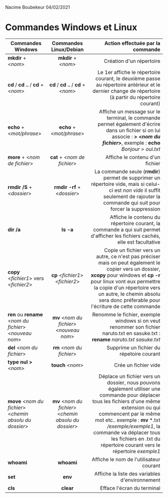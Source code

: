 Nacime Boubekeur
04/02/2021

# Commandes Windows et Linux #

|  Commandes Windows    |  Commandes Linux/Debian  |  Action effectuée par la commande  |
| -| :-: | -: |
|**mkdir** + <*nom*>|  **mkdir** + <*nom*>    | Création d'un répertoire|
| **cd** / **cd ..** / **cd** + <*nom*>|**cd** / **cd ..** / **cd** + <*nom*>|Le 1er affiche le répertoire courant, le deuxième passe au répertoire antérieur et le dernier change de répertoire (à partir du répertoire courant)                                    |
| **echo** + <*mot/phrase*>| **echo** + <*mot/phrase*>|Affiche un message sur le terminal, le commande permet également d'écrire dans un fichier si on lui associe : **> <*nom du fichier*>**, exemple : **echo** *Bonjour* *> oui.txt*|
|**more** + <*nom de fichier*>|**cat** + <*nom de fichier*>|Affiche le contenu d'un fichier|
|**rmdir /S** + <*dossier*>|**rmdir -rf** + <*dossier*>| La commande seule (**rmdir**) permet de supprimer un répertoire vide, mais si celui-ci est *non vide* il suffit seulement de rajouter la commande qui suit pour forcer la suppression
|**dir /a**|**ls -a**|Affiche le contenu du répertoire courant, la commande a qui suit permet d'afficher les fichiers cachés, elle est facultative
|**copy** <*fichier1*> vers <*fichier2*>|**cp** <*fichier1*> <*fichier2*>|Copie un fichier vers un autre, ce n'est pas préciser mais on peut également le copier vers un dossier, **xcopy** pour windows et **cp -r** pour linux vont eux permettre la copie d'un répertoire vers un autre, le chemin absolu sera donc préferable pour l'écriture de cette commande
|**ren** ou **rename** <*nom du fichier*> <*nouveau nom*>|**mv** <*nom du fichier*> <*nouveau nom*>|Renomme le fichier, exemple windows si on veut renommer son fichier naruto.txt en sasuke.txt : **rename** *naruto.txt* *sasuke.txt*
|**del** <*nom du fichier*>|**rm** <*nom du fichier*>|Supprime un fichier du répetoire courant
|**type nul >** <*nom*>|**touch** <*nom*>|Crée un fichier vide
|**move** <*nom du fichier*> <*chemin absolu du dossier*>|**mv** <*nom du fichier*> <*chemin absolu du dossier*>|Déplace un fichier vers un dossier, nous pouvons également utiliser une commande pour déplacer tous les fichiers d'une même extension ou qui commencent par le même mot etc.. exemple : **mv** *.txt */exemple/exemple1*, la commande va déplacer tous les fichiers en .txt du répertoire courant vers le répertoire *exemple1*
|**whoami**|**whoami**|Affiche le nom de l'utilisateur courant|
|**set**|**env**|Affiche la liste des variables d'environnement|
|**cls**|**clear**|Efface l'écran du terminal|
